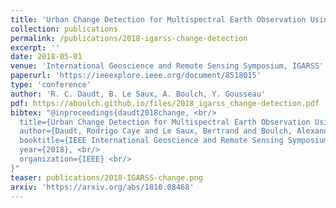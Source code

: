 ```yaml
---
title: 'Urban Change Detection for Multispectral Earth Observation Using Convolutional Neural Networks'
collection: publications
permalink: /publications/2018-igarss-change-detection
excerpt: ''
date: 2018-05-01
venue: 'International Geoscience and Remote Sensing Symposium, IGARSS'
paperurl: 'https://ieeexplore.ieee.org/document/8518015'
type: 'conference'
author: 'R. C. Daudt, B. Le Saux, A. Boulch, Y. Gousseau'
pdf: https://aboulch.github.io/files/2018_igarss_change-detection.pdf
bibtex: "@inproceedings{daudt2018change, <br/>
  title={Urban Change Detection for Multispectral Earth Observation Using Convolutional Neural Networks}, <br/>
  author={Daudt, Rodrigo Caye and Le Saux, Bertrand and Boulch, Alexandre and Gousseau, Yann}, <br/>
  booktitle={IEEE International Geoscience and Remote Sensing Symposium, IGARSS}, <br/>
  year={2018}, <br/>
  organization={IEEE} <br/>
}"
teaser: publications/2018-IGARSS-change.png
arxiv: 'https://arxiv.org/abs/1810.08468'
---
```

